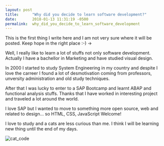 ```yaml
---
layout: post
title:      "Why did you decide to learn software development?"
date:       2018-01-13 11:31:19 -0500
permalink:  why_did_you_decide_to_learn_software_development
---
```



This is the first thing I write here and I am not very sure where it will be posted. Keep hope in the right place :-)  ->

Well,  I really like to learn a lot of stuffs not only software development. Actually I have a bachellor in Marketing and have studied visual design. 

In 2000 I started to study System Engineering in my country and despite I love the carreer I found a lot of desmotivation coming from professors, unversity administration and old study techniques.

After that I was lucky to enter to a SAP Bootcamp and learnt ABAP and functional analysis stuffs. Thanks that I have worked in interesting project and traveled a lot around the world.

I love SAP but I wanted to move to something more open source, web and related to design... so HTML, CSS, JavaScript Welcome! 

 I love to study and a cats are less curious than me. I think I will be learning new thing until the end of my days.
 
 

 ![cat_code](http://www.redhikari.com/clients/learnco/cat-learn-to-code.jpg)







